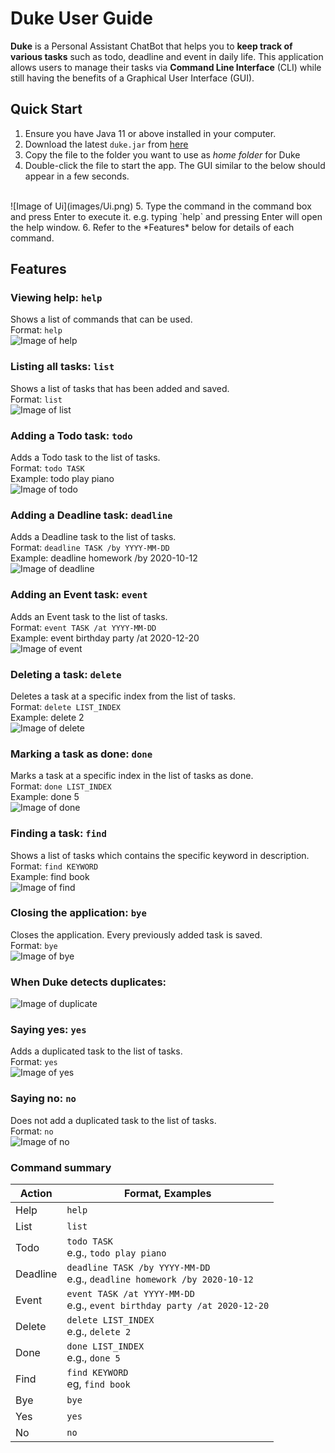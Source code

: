 # Duke User Guide
**Duke** is a Personal Assistant ChatBot that helps you to **keep track of various tasks** such as todo, deadline 
and event in daily life. This application allows users to manage their tasks via **Command Line Interface** (CLI) 
while still having the benefits of a Graphical User Interface (GUI).

## Quick Start
1. Ensure you have Java 11 or above installed in your computer.
2. Download the latest `duke.jar` from [here](https://github.com/jiaqi20/ip/releases/tag/A-Jar-v0.2)
3. Copy the file to the folder you want to use as _home folder_ for Duke
4. Double-click the file to start the app. The GUI similar to the below should appear in a few seconds.
<br>
![Image of Ui](images/Ui.png)
5. Type the command in the command box and press Enter to execute it. 
   e.g. typing `help` and pressing Enter will open the help window.
6. Refer to the *Features* below for details of each command.

## Features

### Viewing help: `help` 
Shows a list of commands that can be used.
<br>
Format: `help`
<br>
![Image of help](images/help.png)

### Listing all tasks: `list`
Shows a list of tasks that has been added and saved.
<br>
Format: `list`
<br>
![Image of list](images/list.png)

### Adding a Todo task: `todo`
Adds a Todo task to the list of tasks.
<br>
Format: `todo TASK`
<br>
Example: todo play piano
<br>
![Image of todo](images/todo.png)

### Adding a Deadline task: `deadline`
Adds a Deadline task to the list of tasks.
<br>
Format: `deadline TASK /by YYYY-MM-DD`
<br>
Example: deadline homework /by 2020-10-12
<br>
![Image of deadline](images/deadline.png)

### Adding an Event task: `event`
Adds an Event task to the list of tasks.
<br>
Format: `event TASK /at YYYY-MM-DD`
<br>
Example: event birthday party /at 2020-12-20
<br>
![Image of event](images/event.png)

### Deleting a task: `delete`
Deletes a task at a specific index from the list of tasks.
<br>
Format: `delete LIST_INDEX`
<br>
Example: delete 2
<br>
![Image of delete](images/delete.png)

### Marking a task as done: `done`
Marks a task at a specific index in the list of tasks as done.
<br>
Format: `done LIST_INDEX`
<br>
Example: done 5
<br>
![Image of done](images/done.png)

### Finding a task: `find`
Shows a list of tasks which contains the specific keyword in description.
<br>
Format: `find KEYWORD`
<br>
Example: find book
<br>
![Image of find](images/find.png)

### Closing the application: `bye`
Closes the application. Every previously added task is saved.
<br>
Format: `bye`
<br>
![Image of bye](images/bye.png)

### When Duke detects duplicates:
![Image of duplicate](images/duplicate.png)

### Saying yes: `yes`
Adds a duplicated task to the list of tasks.
<br>
Format: `yes`
<br>
![Image of yes](images/yes.png)

### Saying no: `no`
Does not add a duplicated task to the list of tasks.
<br>
Format: `no`
<br>
![Image of no](images/no.png)

### Command summary
Action | Format, Examples
------------ | -------------
Help | `help`
List | `list`
Todo | `todo TASK` <br> e.g., `todo play piano`
Deadline | `deadline TASK /by YYYY-MM-DD` <br> e.g., `deadline homework /by 2020-10-12`
Event | `event TASK /at YYYY-MM-DD` <br> e.g., `event birthday party /at 2020-12-20`
Delete | `delete LIST_INDEX` <br> e.g., `delete 2`
Done | `done LIST_INDEX` <br> e.g., `done 5`
Find | `find KEYWORD` <br> eg, `find book`
Bye | `bye`
Yes | `yes`
No | `no`
